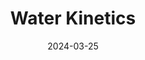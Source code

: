 ---  
layout: startup_page  
title: "Water Kinetics"  
id: "waterkinetics.co.uk"  
permalink: "/waterkineticswaterkinetics.co.uk03252024/"  
website: "https://www.water-kinetics.co.uk/"  
funding_round: ""  
funding_amount: "£150K"  
investors: "British Design Fund"  
about: "Water Kinetics develops and manufactures the Eco-Duo pipe-within-a-pipe water recirculation system. This innovative system reduces carbon emissions and energy use while improving water safety by eliminating stagnant water and reducing pathogen risks. The system offers significant cost savings through reduced insulation, fittings, labor, and increased usable space."  
markets: "Plumbing, Sustainability, Water Technology, Building Materials"  
hq: "Glasgow, Scotland, United Kingdom"  
founded_year: "2019"  
linkedin: "https://www.linkedin.com/company/water-kinetics-ltd"  
twitter: "https://twitter.com/WaterKinetics"  
instagram: ""  
facebook: "https://www.facebook.com/WaterKineticsLtd"  
crunchbase: "https://www.crunchbase.com/organization/water-kinetics?utm_source=linkedin&utm_medium=referral&utm_campaign=linkedin_companies&utm_content=profile_cta_anon&trk=funding_crunchbase"  
pitchbook: "https://pitchbook.com/profiles/company/509277-07"  

date_display: "25-Mar-2024"  
date: "2024-03-25"

# SEO Optimization  
meta_title: "Water Kinetics -  Funding (£150K)"  
meta_description: "Water Kinetics, Water Kinetics develops and manufactures the Eco-Duo pipe-within-a-pipe water recirculation system. This innovative system reduces carbon emissions an..."  
meta_keywords: "Water Kinetics, Plumbing, Sustainability, Water Technology, Building Materials,  funding"  
canonical_url: "https://startup.projectstartups.com/waterkineticswaterkinetics.co.uk03252024/"  
---